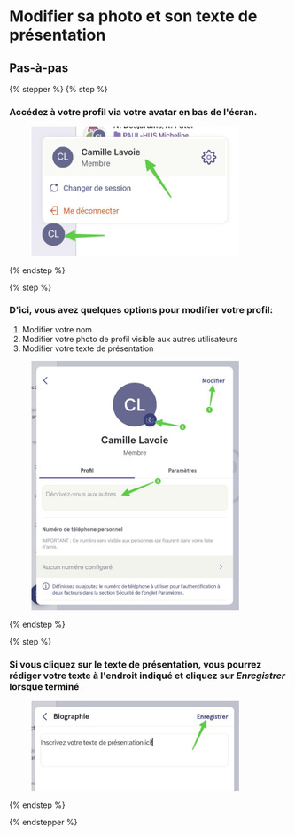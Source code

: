 # Modifier sa photo et son texte de présentation

## Pas-à-pas

{% stepper %}
{% step %}
### Accédez à votre profil via votre avatar en bas de l'écran.

<div align="left"><figure><img src="../../.gitbook/assets/modifier-son profil-photo-et-texte-de-presentation - Step 2.jpeg" alt="" width="375"><figcaption></figcaption></figure></div>
{% endstep %}

{% step %}
### D'ici, vous avez quelques options pour modifier votre profil:

1. Modifier votre nom
2. Modifier votre photo de profil visible aux autres utilisateurs
3. Modifier votre texte de présentation

<div align="left"><figure><img src="../../.gitbook/assets/modifier-son profil-photo-et-texte-de-presentation - Step 3.jpeg" alt="" width="375"><figcaption></figcaption></figure></div>
{% endstep %}

{% step %}
### Si vous cliquez sur le texte de présentation, vous pourrez rédiger votre texte à l'endroit indiqué et cliquez sur *Enregistrer* lorsque terminé

<div align="left"><figure><img src="../../.gitbook/assets/modifier-son profil-photo-et-texte-de-presentation - Step 6.jpeg" alt="" width="375"><figcaption></figcaption></figure></div>
{% endstep %}

{% endstepper %}